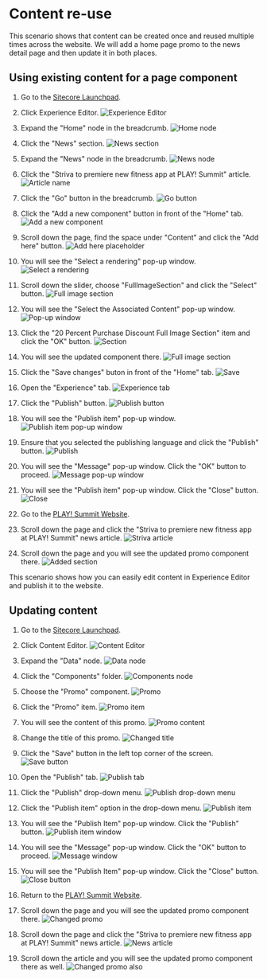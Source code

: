 # Content re-use

This scenario shows that content can be created once and reused multiple times across the website. We will add a home page promo to the news detail page and then update it in both places.

## Using existing content for a page component

1. Go to the [Sitecore Launchpad](https://{{demoName}}-cm.sitecoredemo.com/sitecore/login).

1. Click Experience Editor.
![Experience Editor](./media/experience-editor.png)

1. Expand the "Home" node in the breadcrumb.
![Home node](./media/home-node.png)

1. Click the "News" section.
![News section](./media/news-section.png)

1. Expand the "News" node in the breadcrumb.
![News node](./media/news-node.png)

1. Click the "Striva to premiere new fitness app at PLAY! Summit" article.
![Article name](./media/article.png)

1. Click the "Go" button in the breadcrumb.
![Go button](./media/go-button.png)

1. Click the "Add a new component" button in front of the "Home" tab.
![Add a new component](./media/add-a-new-component.png)

1. Scroll down the page, find the space under "Content" and click the "Add here" button.
![Add here placeholder](./media/add-here.png)

1. You will see the "Select a rendering" pop-up window.
![Select a rendering](./media/select-a-rendering.png)

1. Scroll down the slider, choose "FullImageSection" and click the "Select" button.
![Full image section](./media/full-image-section.png)

1. You will see the "Select the Associated Content" pop-up window.
![Pop-up window](./media/pop-up-window.png)

1. Click the "20 Percent Purchase Discount Full Image Section" item and click the "OK" button.
![Section](./media/section.png)

1. You will see the updated component there.
![Full image section](./media/promo-component.png)

1. Click the "Save changes" buton in front of the "Home" tab.
![Save](./media/save.png)

1. Open the "Experience" tab.
![Experience tab](./media/experience-tab.png)

1. Click the "Publish" button.
![Publish button](./media/publish-button.png)

1. You will see the "Publish item" pop-up window.
![Publish item pop-up window](./media/publish-item.png)

1. Ensure that you selected the publishing language and click the "Publish" button.
![Publish](./media/publish.png)

1. You will see the "Message" pop-up window. Click the "OK" button to proceed.
![Message pop-up window](./media/message.png)

1. You will see the "Publish item" pop-up window. Click the "Close" button.
![Close](./media/close-button.png)

1. Go to the [PLAY! Summit Website](https://{{demoName}}-{{demoUid}}-website.vercel.app).

1. Scroll down the page and click the "Striva to premiere new fitness app at PLAY! Summit" news article.
![Striva article](./media/striva-article.png)

1. Scroll down the page and you will see the updated promo component there.
![Added section](./media/added-section.png)

This scenario shows how you can easily edit content in Experience Editor and publish it to the website.

## Updating content

1. Go to the [Sitecore Launchpad](https://{{demoName}}-cm.sitecoredemo.com/sitecore/login).

1. Click Content Editor.
![Content Editor](./media/content-editor.png)

1. Expand the "Data" node.
![Data node](./media/data.png)

1. Click the "Components" folder.
![Components node](./media/components.png)

1. Choose the "Promo" component.
![Promo](./media/promo.png)

1. Click the "Promo" item.
![Promo item](./media/promo-item.png)

1. You will see the content of this promo.
![Promo content](./media/promo-content.png)

1. Change the title of this promo.
![Changed title](./media/changed-title.png)

1. Click the "Save" button in the left top corner of the screen.
![Save button](./media/save-button.png)

1. Open the "Publish" tab.
![Publish tab](./media/publish-tab.png)

1. Click the "Publish" drop-down menu.
![Publish drop-down menu](./media/publish-drop-down.png)

1. Click the "Publish item" option in the drop-down menu.
![Publish item](./media/publish-item-variant.png)

1. You will see the "Publish Item" pop-up window. Click the "Publish" button.
![Publish item window](./media/publish-item-window.png)

1. You will see the "Message" pop-up window. Click the "OK" button to proceed.
![Message window](./media/message-window.png)

1. You will see the "Publish Item" pop-up window. Click the "Close" button.
![Close button](./media/close.png)

1. Return to the [PLAY! Summit Website](https://{{demoName}}-{{demoUid}}-website.vercel.app).

1. Scroll down the page and you will see the updated promo component there.
![Changed promo](./media/changed-promo.png)

1. Scroll down the page and click the "Striva to premiere new fitness app at PLAY! Summit" news article.
![News article](./media/news-article.png)

1. Scroll down the article and you will see the updated promo component there as well.
![Changed promo also](./media/changed-promo-too.png)
